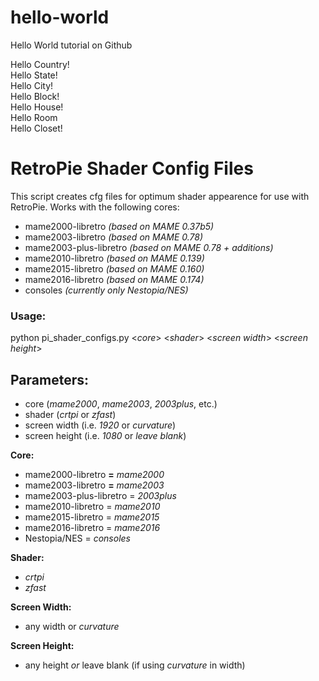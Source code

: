 # hello-world
Hello World tutorial on Github

Hello Country!<br>
Hello State!<br>
Hello City!<br>
Hello Block!<br>
Hello House!<br>
Hello Room<br>
Hello Closet!<br>

# RetroPie Shader Config Files

This script creates cfg files for optimum shader appearence for use with RetroPie. Works with the following cores:

  * mame2000-libretro *(based on MAME 0.37b5)*<br>
  * mame2003-libretro *(based on MAME 0.78)*<br>
  * mame2003-plus-libretro *(based on MAME 0.78 + additions)*<br>
  * mame2010-libretro *(based on MAME 0.139)*<br>
  * mame2015-libretro *(based on MAME 0.160)*<br>
  * mame2016-libretro *(based on MAME 0.174)*<br>
  * consoles *(currently only Nestopia/NES)*<br>

### Usage:

python pi_shader_configs.py \<*core*\> \<*shader*\> \<*screen width*\> \<*screen height*\>

## Parameters:

  * core (*mame2000*, *mame2003*, *2003plus*, etc.)
  * shader (*crtpi* or *zfast*)
  * screen width (i.e. *1920* or *curvature*)
  * screen height (i.e. *1080* or *leave blank*)

**Core:**
  * mame2000-libretro **=** *mame2000*
  * mame2003-libretro **=** *mame2003*
  * mame2003-plus-libretro = *2003plus*
  * mame2010-libretro = *mame2010*
  * mame2015-libretro = *mame2015*
  * mame2016-libretro = *mame2016*
  * Nestopia/NES = *consoles*

**Shader:**
  * *crtpi*
  * *zfast*

**Screen Width:**
  * any width or *curvature*

**Screen Height:**
  * any height *or* leave blank (if using *curvature* in width)

